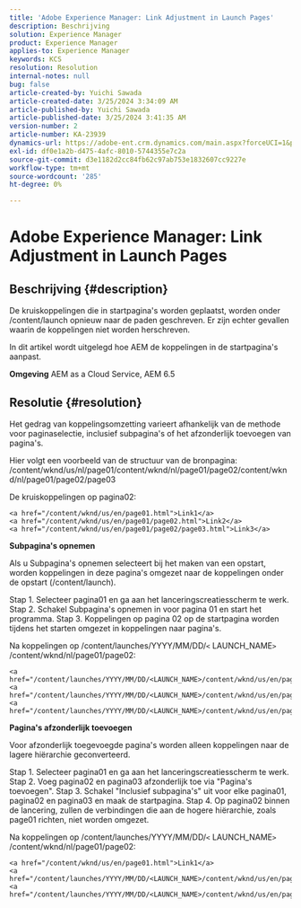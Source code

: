 ```yaml
---
title: 'Adobe Experience Manager: Link Adjustment in Launch Pages'
description: Beschrijving
solution: Experience Manager
product: Experience Manager
applies-to: Experience Manager
keywords: KCS
resolution: Resolution
internal-notes: null
bug: false
article-created-by: Yuichi Sawada
article-created-date: 3/25/2024 3:34:09 AM
article-published-by: Yuichi Sawada
article-published-date: 3/25/2024 3:41:35 AM
version-number: 2
article-number: KA-23939
dynamics-url: https://adobe-ent.crm.dynamics.com/main.aspx?forceUCI=1&pagetype=entityrecord&etn=knowledgearticle&id=68840384-58ea-ee11-a204-6045bd006268
exl-id: df0e1a2b-d475-4afc-8010-5744355e7c2a
source-git-commit: d3e1182d2cc84fb62c97ab753e1832607cc9227e
workflow-type: tm+mt
source-wordcount: '285'
ht-degree: 0%

---
```


# Adobe Experience Manager: Link Adjustment in Launch Pages

## Beschrijving {#description}


De kruiskoppelingen die in startpagina&#39;s worden geplaatst, worden onder /content/launch opnieuw naar de paden geschreven. Er zijn echter gevallen waarin de koppelingen niet worden herschreven.

In dit artikel wordt uitgelegd hoe AEM de koppelingen in de startpagina&#39;s aanpast.

<b>Omgeving</b>
AEM as a Cloud Service, AEM 6.5


## Resolutie {#resolution}


Het gedrag van koppelingsomzetting varieert afhankelijk van de methode voor paginaselectie, inclusief subpagina&#39;s of het afzonderlijk toevoegen van pagina&#39;s.

Hier volgt een voorbeeld van de structuur van de bronpagina: /content/wknd/us/nl/page01/content/wknd/nl/page01/page02/content/wknd/nl/page01/page02/page03

De kruiskoppelingen op pagina02:


```
<a href="/content/wknd/us/en/page01.html">Link1</a>
<a href="/content/wknd/us/en/page01/page02.html">Link2</a>
<a href="/content/wknd/us/en/page01/page02/page03.html">Link3</a>
```


<b>Subpagina&#39;s opnemen</b>

Als u Subpagina&#39;s opnemen selecteert bij het maken van een opstart, worden koppelingen in deze pagina&#39;s omgezet naar de koppelingen onder de opstart (/content/launch).

Stap 1. Selecteer pagina01 en ga aan het lanceringscreatiesscherm te werk.
Stap 2. Schakel Subpagina&#39;s opnemen in voor pagina 01 en start het programma.
Stap 3. Koppelingen op pagina 02 op de startpagina worden tijdens het starten omgezet in koppelingen naar pagina&#39;s.

Na koppelingen op /content/launches/YYYY/MM/DD/`<` LAUNCH_NAME`>` /content/wknd/nl/page01/page02:


```
<a href="/content/launches/YYYY/MM/DD/<LAUNCH_NAME>/content/wknd/us/en/page01.html">Link1</a>
<a href="/content/launches/YYYY/MM/DD/<LAUNCH_NAME>/content/wknd/us/en/page01/page02.html">Link2</a>
<a href="/content/launches/YYYY/MM/DD/<LAUNCH_NAME>/content/wknd/us/en/page01/page02/page03.html">Link3</a>
```


<b>Pagina&#39;s afzonderlijk toevoegen</b>

Voor afzonderlijk toegevoegde pagina&#39;s worden alleen koppelingen naar de lagere hiërarchie geconverteerd.

Stap 1. Selecteer pagina01 en ga aan het lanceringscreatiesscherm te werk.
Stap 2. Voeg pagina02 en pagina03 afzonderlijk toe via &quot;Pagina&#39;s toevoegen&quot;.
Stap 3. Schakel &quot;Inclusief subpagina&#39;s&quot; uit voor elke pagina01, pagina02 en pagina03 en maak de startpagina.
Stap 4. Op pagina02 binnen de lancering, zullen de verbindingen die aan de hogere hiërarchie, zoals page01 richten, niet worden omgezet.

Na koppelingen op /content/launches/YYYY/MM/DD/`<` LAUNCH_NAME`>` /content/wknd/nl/page01/page02:


```
<a href="/content/wknd/us/en/page01.html">Link1</a> 
<a href="/content/launches/YYYY/MM/DD/<LAUNCH_NAME>/content/wknd/us/en/page01/page02.html">Link2</a>
<a href="/content/launches/YYYY/MM/DD/<LAUNCH_NAME>/content/wknd/us/en/page01/page02/page03.html">Link3</a>
```
